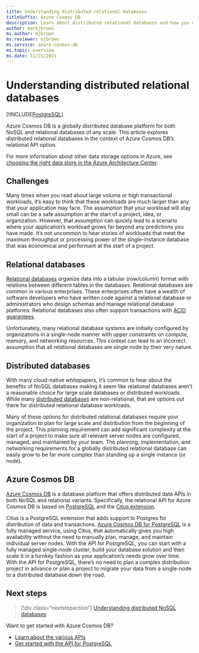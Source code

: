 ```yaml
---
title: Understanding distributed relational databases
titleSuffix: Azure Cosmos DB
description: Learn about distributed relational databases and how you can use them together with your global-scale applications and your existing RDBMS development skills.
author: markjbrown
ms.author: mjbrown
ms.reviewer: mjbrown
ms.service: azure-cosmos-db
ms.topic: overview
ms.date: 11/21/2021
---
```


# Understanding distributed relational databases

[!INCLUDE[PostgreSQL](includes/appliesto-postgresql.md)]

Azure Cosmos DB is a globally distributed database platform for both NoSQL and relational databases of any scale. This article explores distributed relational databases in the context of Azure Cosmos DB’s relational API option.

For more information about other data storage options in Azure, see [choosing the right data store in the Azure Architecture Center](/azure/architecture/guide/technology-choices/data-store-overview).

## Challenges

Many times when you read about large volume or high transactional workloads, it’s easy to think that these workloads are much larger than any that your application may face. The assumption that your workload will stay small can be a safe assumption at the start of a project, idea, or organization. However, that assumption can quickly lead to a scenario where your application’s workload grows far beyond any predictions you have made. It’s not uncommon to hear stories of workloads that meet the maximum throughput or processing power of the single-instance database that was economical and performant at the start of a project.

## Relational databases

[Relational databases](https://en.wikipedia.org/wiki/Relational_database) organize data into a tabular (row/column) format with relations between different tables in the databases. Relational databases are common in various enterprises. These enterprises often have a wealth of software developers who have written code against a relational database or administrators who design schemas and manage relational database platforms. Relational databases also often support transactions with [ACID guarantees](https://en.wikipedia.org/wiki/ACID).

Unfortunately, many relational database systems are initially configured by organizations in a single-node manner with upper constraints on compute, memory, and networking resources. This context can lead to an incorrect assumption that all relational databases are single node by their very nature.

## Distributed databases

With many cloud-native whitepapers, it’s common to hear about the benefits of NoSQL databases making it seem like relational databases aren't a reasonable choice for large scale databases or distributed workloads. While many [distributed databases](https://en.wikipedia.org/wiki/Distributed_database) are non-relational, that are options out there for distributed relational database workloads.

Many of these options for distributed relational databases require your organization to plan for large scale and distribution from the beginning of the project. This planning requirement can add significant complexity at the start of a project to make sure all relevant server nodes are configured, managed, and maintained by your team. The planning, implementation, and networking requirements for a globally distributed relational database can easily grow to be far more complex than standing up a single instance (or node).

## Azure Cosmos DB

[Azure Cosmos DB](introduction.md) is a database platform that offers distributed data APIs in both NoSQL and relational variants. Specifically, the relational API for Azure Cosmos DB is based on [PostgreSQL](https://www.postgresql.org/) and the [Citus extension](https://github.com/citusdata/citus).

Citus is a PostgreSQL extension that adds support to Postgres for distribution of data and transactions. [Azure Cosmos DB for PostgreSQL](postgresql/introduction.md) is a fully managed service, using Citus, that automatically gives you high availability without the need to manually plan, manage, and maintain individual server nodes. With the API for PostgreSQL, you can start with a fully managed single-node cluster, build your database solution and then scale it in a turnkey fashion as your application’s needs grow over time. With the API for PostgreSQL, there’s no need to plan a complex distribution project in advance or plan a project to migrate your data from a single-node to a distributed database down the road.

## Next steps

> [!div class="nextstepaction"]
> [Understanding distributed NoSQL databases](distributed-nosql.md)

Want to get started with Azure Cosmos DB?

- [Learn about the various APIs](choose-api.md)
- [Get started with the API for PostgreSQL](postgresql/quickstart-app-stacks-python.md)
